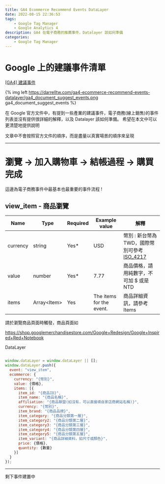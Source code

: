 ```yaml
---
title: GA4 Ecommerce Recommend Events DataLayer
date: 2022-08-15 22:36:53
tags: 
	- Google Tag Manager
	- Google Analytics 4
description: GA4 在電子商務的推薦事件，Datalayer 該如何準備
categories: 
	- Google Tag Manager
---
```



# Google 上的建議事件清單

[[GA4] 建議事件](https://support.google.com/analytics/answer/9267735?hl=zh-Hant)

{% img left	https://darrelltw.com/ga4-ecommerce-recommend-events-datalayer/ga4_document_suggest_events.png ga4_document_suggest_events %}

在 Google 官方文件中，有提到一些產業的建議事件，電子商務(線上銷售)的事件列表並沒有提供很詳細的解釋，以及 Datalayer 該如何準備。
希望在本文中可以更清楚地提供說明

文章中不會按照官方文件的順序，而是盡量以真實場景的順序來呈現

---

# 瀏覽 -> 加入購物車 -> 結帳過程 -> 購買完成

這邊為電子商務事件中最基本也最重要的事件流程 !

## view_item - 商品瀏覽

| **Name** | **Type** | **Required** | **Example value** | **解釋** | 
|---|---|---|---|---|
| currency | string | Yes\* | USD | 幣別 : 新台幣為TWD，國際幣別可參考 [ISO_4217](https://en.wikipedia.org/wiki/ISO_4217#Active_codes) |
| value | number | Yes\* | 7\.77 | 商品價格，請用純數字，不可加 $ 或是 NTD |
| items | Array&lt;Item&gt; | Yes | The items for the event\. | 商品詳細資訊，請參考 Items |

請於瀏覽商品頁面時觸發，商品頁面如

https://shop.googlemerchandisestore.com/Google+Redesign/Google+Inspired+Red+Notebook

DataLayer

```javascript

window.dataLayer = window.dataLayer || [];
window.dataLayer.push({
  event: "view_item",
  ecommerce: {
    currency: "{幣別}",
    value: {價格},
    items: [{
      item_id: "{商品ID}",
      item_name: "{商品名稱}",
      affiliation: "{商品聯盟(如沒有，可以直接填自家店商網站名稱)}",
      currency: "{幣別}",
      item_brand: "{商品品牌}",
      item_category: "{商品分類第一層}",
      item_category2: "{商品分類第二層}",
      item_category3: "{商品分類第三層}",
      item_category4: "{商品分類第四層}",
      item_category5: "{商品分類第五層}",
      item_variant: "{商品詳細資料，如尺寸或顏色}",
      price: {價格},
      quantity: {數量}
    }]
  }
});

```

---

剩下事件建置中
